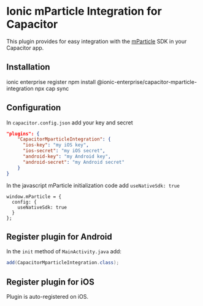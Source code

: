 # Ionic mParticle Integration for Capacitor

This plugin provides for easy integration with the [mParticle](https://www.mparticle.com/) SDK in your Capacitor app.

## Installation

<command-line> <command-prompt>ionic enterprise register</command-prompt> <command-prompt>npm install @ionic-enterprise/capacitor-mparticle-integration</command-prompt> <command-prompt>npx cap sync</command-prompt> </command-line>

## Configuration

In `capacitor.config.json` add your key and secret

```json
"plugins": {
    "CapacitorMparticleIntegration": {
      "ios-key": "my iOS key",
      "ios-secret": "my iOS secret",
      "android-key": "my Android key",
      "android-secret": "my Android secret"
    }
}
```

In the javascript mParticle initialization code add `useNativeSdk: true`

    window.mParticle = {
      config: {
        useNativeSdk: true
      }
    };
    

## Register plugin for Android

In the `init` method of `MainActivity.java` add:

```java
add(CapacitorMparticleIntegration.class);
```

## Register plugin for iOS

Plugin is auto-registered on iOS.